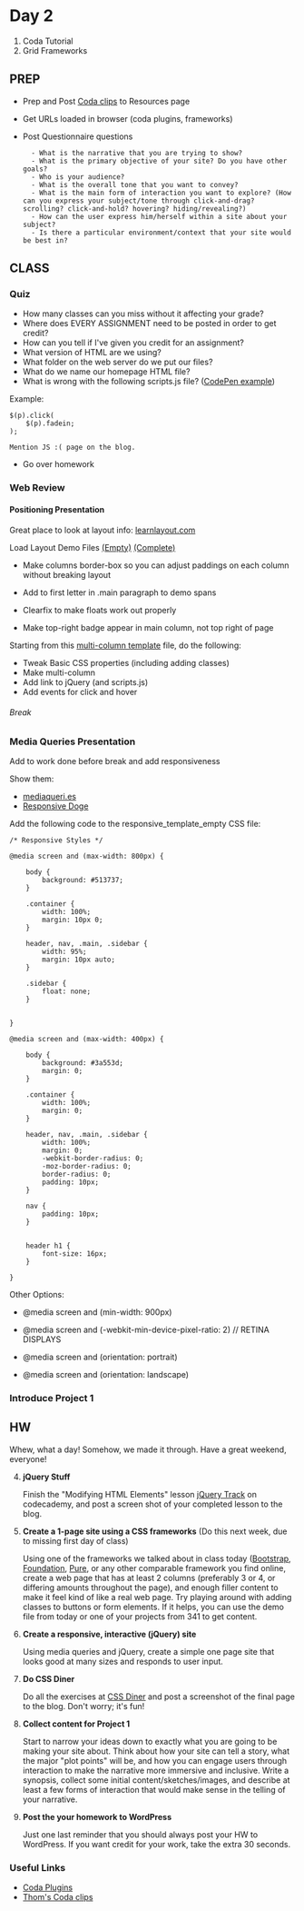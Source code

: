 Day 2
=======================================

1. Coda Tutorial
2. Grid Frameworks

PREP
---------------------------------------

- Prep and Post [Coda clips](http://teaching.thomhines.com/342/Thom's%20Clips.clips) to Resources page
- Get URLs loaded in browser (coda plugins, frameworks)
- Post Questionnaire questions

		- What is the narrative that you are trying to show?
		- What is the primary objective of your site? Do you have other goals?
		- Who is your audience?
		- What is the overall tone that you want to convey?
		- What is the main form of interaction you want to explore? (How can you express your subject/tone through click-and-drag? scrolling? click-and-hold? hovering? hiding/revealing?)
		- How can the user express him/herself within a site about your subject?
		- Is there a particular environment/context that your site would be best in?


CLASS
---------------------------------------


### Quiz
- How many classes can you miss without it affecting your grade?
- Where does EVERY ASSIGNMENT need to be posted in order to get credit?
- How can you tell if I've given you credit for an assignment?
- What version of HTML are we using?
- What folder on the web server do we put our files?
- What do we name our homepage HTML file?
- What is wrong with the following scripts.js file? ([CodePen example](http://codepen.io/thomhines/pen/rBxig))

Example:

	$(p).click(
		$(p).fadein;
	);

	Mention JS :( page on the blog.

- Go over homework



### Web Review





#### Positioning Presentation

Great place to look at layout info: [learnlayout.com](http://learnlayout.com/)


Load Layout Demo Files [(Empty)](http://teaching.thomhines.com/resources/positioning_template_empty.zip) [(Complete)](http://teaching.thomhines.com/resources/positioning_template_complete.zip)


- Make columns border-box so you can adjust paddings on each column without breaking layout

- Add <span class="dropcap"> to first letter in .main paragraph to demo spans

- Clearfix to make floats work out properly

- Make top-right badge appear in main column, not top right of page



Starting from this [multi-column template](http://teaching.thomhines.com/resources/2_col_html_template.zip) file, do the following:

- Tweak Basic CSS properties (including adding classes)
- Make multi-column
- Add link to jQuery (and scripts.js)
- Add events for click and hover











###### Break




### Media Queries Presentation

Add to work done before break and add responsiveness

Show them:

- [mediaqueri.es](http://mediaqueri.es/)
- [Responsive Doge](http://responsivememe.webflow.com/)



Add the following code to the responsive_template_empty CSS file:
	
	/* Responsive Styles */
	
	@media screen and (max-width: 800px) {
	
		body {
			background: #513737;
		}
		
		.container {
			width: 100%;
			margin: 10px 0;
		}
		
		header, nav, .main, .sidebar {
			width: 95%;
			margin: 10px auto;
		}
	
		.sidebar {
			float: none;
		}
	
	
	}
	
	@media screen and (max-width: 400px) {
		
		body {
			background: #3a553d;
			margin: 0;
		}	
		
		.container {
			width: 100%;
			margin: 0;
		}
		
		header, nav, .main, .sidebar {
			width: 100%;
			margin: 0;
			-webkit-border-radius: 0;
			-moz-border-radius: 0;
			border-radius: 0;
			padding: 10px;
		}
		
		nav {
			padding: 10px;
		}
		
		
		header h1 {
			font-size: 16px;
		}
		
	}



Other Options: 

- @media screen and (min-width: 900px)

- @media screen and (-webkit-min-device-pixel-ratio: 2) // RETINA DISPLAYS

- @media screen and (orientation: portrait)

- @media screen and (orientation: landscape)


### Introduce Project 1






HW
---------------------------------------
Whew, what a day! Somehow, we made it through. Have a great weekend, everyone!


4. **jQuery Stuff**

	Finish the "Modifying HTML Elements" lesson [jQuery Track](http://www.codecademy.com/tracks/jquery) on codecademy, and post a screen shot of your completed lesson to the blog.


1. **Create a 1-page site using a CSS frameworks** (Do this next week, due to missing first day of class)

	Using one of the frameworks we talked about in class today ([Bootstrap](http://getbootstrap.com/), [Foundation](http://foundation.zurb.com/), [Pure](http://purecss.io/), or any other comparable framework you find online, create a web page that has at least 2 columns (preferably 3 or 4, or differing amounts throughout the page), and enough filler content to make it feel kind of like a real web page. Try playing around with adding classes to buttons or form elements. If it helps, you can use the demo file from today or one of your projects from 341 to get content.

1. **Create a responsive, interactive (jQuery) site**

	Using media queries and jQuery, create a simple one page site that looks good at many sizes and responds to user input. 



2. **Do CSS Diner**

	Do all the exercises at [CSS Diner](http://flukeout.github.io/) and post a screenshot of the final page to the blog. Don't worry; it's fun!
	

2. **Collect content for Project 1**

	Start to narrow your ideas down to exactly what you are going to be making your site about. Think about how your site can tell a story, what the major "plot points" will be, and how you can engage users through interaction to make the narrative more immersive and inclusive. Write a synopsis, collect some initial content/sketches/images, and describe at least a few forms of interaction that would make sense in the telling of your narrative.

		
3. **Post the your homework to WordPress**
	
	Just one last reminder that you should always post your HW to WordPress. If you want credit for your work, take the extra 30 seconds.




### Useful Links
- [Coda Plugins](https://panic.com/coda/plugins.php#Plugins)
- [Thom's Coda clips](http://teaching.thomhines.com/342/Thom's%20Clips.clips)